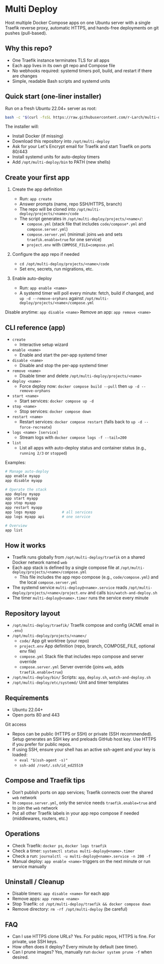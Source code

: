 # Multi Deploy

Host multiple Docker Compose apps on one Ubuntu server with a single Traefik reverse proxy, automatic HTTPS, and hands-free deployments on git pushes (pull-based).

## Why this repo?

- One Traefik instance terminates TLS for all apps
- Each app lives in its own git repo and Compose file
- No webhooks required: systemd timers poll, build, and restart if there are changes
- Simple, readable Bash scripts and systemd units

## Quick start (one-liner installer)

Run on a fresh Ubuntu 22.04+ server as root:

```bash
bash -c "$(curl -fsSL https://raw.githubusercontent.com/r-Larch/multi-deploy/refs/heads/master/setup.sh)"
```

The installer will:

- Install Docker (if missing)
- Download this repository into `/opt/multi-deploy`
- Ask for your Let's Encrypt email for Traefik and start Traefik on ports 80/443
- Install systemd units for auto-deploy timers
- Add `/opt/multi-deploy/bin` to PATH (new shells)

## Create your first app

1. Create the app definition
   - Run: `app create`
   - Answer prompts (name, repo SSH/HTTPS, branch)
   - The repo will be cloned into `/opt/multi-deploy/projects/<name>/code`
   - The script generates in `/opt/multi-deploy/projects/<name>/`:
     - `compose.yml` (stack file that includes `code/compose*.yml` and `compose.server.yml`)
     - `compose.server.yml` (minimal: joins `web` and sets `traefik.enable=true` for one service)
     - `project.env` with `COMPOSE_FILE=compose.yml`

2. Configure the app repo if needed
   - `cd /opt/multi-deploy/projects/<name>/code`
   - Set env, secrets, run migrations, etc.

3. Enable auto-deploy
   - Run: `app enable <name>`
   - A systemd timer will poll every minute: fetch, build if changed, and `up -d --remove-orphans` against `/opt/multi-deploy/projects/<name>/compose.yml`

Disable anytime: `app disable <name>`
Remove an app: `app remove <name>`

## CLI reference (app)

- `create`
  - Interactive setup wizard
- `enable <name>`
  - Enable and start the per-app systemd timer
- `disable <name>`
  - Disable and stop the per-app systemd timer
- `remove <name>`
  - Disable timer and delete `/opt/multi-deploy/projects/<name>`
- `deploy <name>`
  - Force deploy now: `docker compose build --pull` then `up -d --remove-orphans`
- `start <name>`
  - Start services: `docker compose up -d`
- `stop <name>`
  - Stop services: `docker compose down`
- `restart <name>`
  - Restart services: `docker compose restart` (falls back to `up -d --force-recreate`)
- `logs <name> [service]`
  - Stream logs with `docker compose logs -f --tail=200`
- `list`
  - List all apps with auto-deploy status and container status (e.g., `running 2/3` or `stopped`)

Examples:

```bash
# Manage auto-deploy
app enable myapp
app disable myapp

# Operate the stack
app deploy myapp
app start myapp
app stop myapp
app restart myapp
app logs myapp            # all services
app logs myapp api        # one service

# Overview
app list
```

## How it works

- Traefik runs globally from `/opt/multi-deploy/traefik` on a shared Docker network named `web`
- Each app stack is defined by a single compose file at `/opt/multi-deploy/projects/<name>/compose.yml`
  - This file includes the app repo compose (e.g., `code/compose.yml`) and the local `compose.server.yml`
- The systemd service `multi-deploy@<name>.service` reads `/opt/multi-deploy/projects/<name>/project.env` and calls `bin/watch-and-deploy.sh`
- The timer `multi-deploy@<name>.timer` runs the service every minute

## Repository layout

- `/opt/multi-deploy/traefik/`        Traefik compose and config (ACME email in `.env`)
- `/opt/multi-deploy/projects/<name>/`
  - `code/`                           App git worktree (your repo)
  - `project.env`                     App definition (repo, branch, COMPOSE_FILE, optional env file)
  - `compose.yml`                     Stack file that includes repo compose and server override
  - `compose.server.yml`              Server override (joins `web`, adds `traefik.enable=true`)
- `/opt/multi-deploy/bin/`            Scripts: `app`, `deploy.sh`, `watch-and-deploy.sh`
- `/opt/multi-deploy/etc/systemd/`    Unit and timer templates

## Requirements

- Ubuntu 22.04+
- Open ports 80 and 443

Git access

- Repos can be public (HTTPS or SSH) or private (SSH recommended). Setup generates an SSH key and preloads GitHub host key. Use HTTPS if you prefer for public repos.
- If using SSH, ensure your shell has an active ssh-agent and your key is loaded:
  - `eval "$(ssh-agent -s)"`
  - `ssh-add /root/.ssh/id_ed25519`

## Compose and Traefik tips

- Don’t publish ports on app services; Traefik connects over the shared `web` network
- In `compose.server.yml`, only the service needs `traefik.enable=true` and to join the `web` network
- Put all other Traefik labels in your app repo compose if needed (middlewares, routers, etc.)

## Operations

- Check Traefik: `docker ps`, `docker logs traefik`
- Check a timer: `systemctl status multi-deploy@<name>.timer`
- Check a run: `journalctl -u multi-deploy@<name>.service -n 200 -f`
- Manual deploy: `app enable <name>` triggers on the next minute or run service manually

## Uninstall / Cleanup

- Disable timers: `app disable <name>` for each app
- Remove apps: `app remove <name>`
- Stop Traefik: `cd /opt/multi-deploy/traefik && docker compose down`
- Remove directory: `rm -rf /opt/multi-deploy` (be careful)

## FAQ

- Can I use HTTPS clone URLs? Yes. For public repos, HTTPS is fine. For private, use SSH keys.
- How often does it deploy? Every minute by default (see timer).
- Can I prune images? Yes, manually run `docker system prune -f` when desired.
